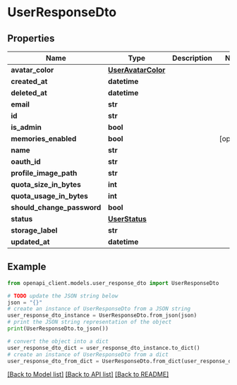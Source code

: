 # UserResponseDto


## Properties

Name | Type | Description | Notes
------------ | ------------- | ------------- | -------------
**avatar_color** | [**UserAvatarColor**](UserAvatarColor.md) |  | 
**created_at** | **datetime** |  | 
**deleted_at** | **datetime** |  | 
**email** | **str** |  | 
**id** | **str** |  | 
**is_admin** | **bool** |  | 
**memories_enabled** | **bool** |  | [optional] 
**name** | **str** |  | 
**oauth_id** | **str** |  | 
**profile_image_path** | **str** |  | 
**quota_size_in_bytes** | **int** |  | 
**quota_usage_in_bytes** | **int** |  | 
**should_change_password** | **bool** |  | 
**status** | [**UserStatus**](UserStatus.md) |  | 
**storage_label** | **str** |  | 
**updated_at** | **datetime** |  | 

## Example

```python
from openapi_client.models.user_response_dto import UserResponseDto

# TODO update the JSON string below
json = "{}"
# create an instance of UserResponseDto from a JSON string
user_response_dto_instance = UserResponseDto.from_json(json)
# print the JSON string representation of the object
print(UserResponseDto.to_json())

# convert the object into a dict
user_response_dto_dict = user_response_dto_instance.to_dict()
# create an instance of UserResponseDto from a dict
user_response_dto_from_dict = UserResponseDto.from_dict(user_response_dto_dict)
```
[[Back to Model list]](../README.md#documentation-for-models) [[Back to API list]](../README.md#documentation-for-api-endpoints) [[Back to README]](../README.md)


